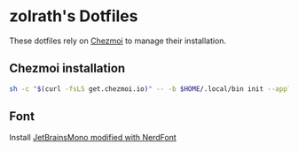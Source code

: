 # zolrath's Dotfiles

These dotfiles rely on [Chezmoi](https://www.chezmoi.io) to manage their installation.

## Chezmoi installation
```sh
sh -c "$(curl -fsLS get.chezmoi.io)" -- -b $HOME/.local/bin init --apply zolrath
```

## Font
Install [JetBrainsMono modified with NerdFont](https://github.com/jtbx/jetbrainsmono-nerdfont)
